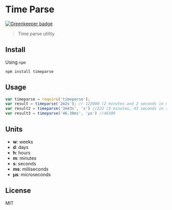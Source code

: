 # Time Parse

[![Greenkeeper badge](https://badges.greenkeeper.io/nescalante/timeparse.svg)](https://greenkeeper.io/)

> Time parse utility

## Install

Using `npm`

```
npm install timeparse
```

## Usage

```js
var timeparse = require('timeparse');
var result = timeparse('2m2s'); // 122000 (2 minutes and 2 seconds in milliseconds)
var result2 = timeparse('3m43s', 's') //223 (3 minutes, 43 seconds in seconds)
var result3 = timeparse('46.30ms', 'μs') //46300
```

## Units

- **w**: weeks
- **d**: days
- **h**: hours
- **m**: minutes
- **s**: seconds
- **ms**: milliseconds
- **μs**: microseconds

## License

MIT
